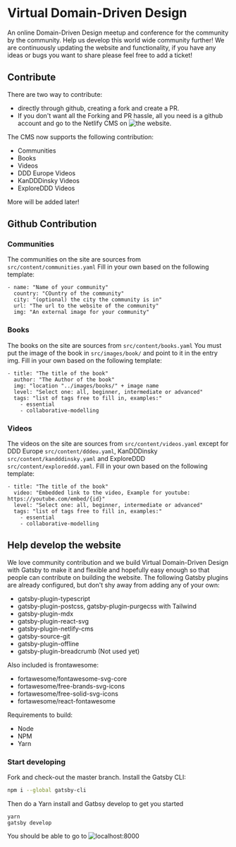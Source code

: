 # Virtual Domain-Driven Design

An online Domain-Driven Design meetup and conference for the community by the community. Help us develop this world wide community further!
We are continuously updating the website and functionality, if you have any ideas or bugs you want to share please feel free to add a ticket!

## Contribute

There are two way to contribute:

- directly through github, creating a fork and create a PR.
- If you don't want all the Forking and PR hassle, all you need is a github account and go to the Netlify CMS on ![the website](https://virtualddd.com/admin).

The CMS now supports the following contribution:

- Communities
- Books
- Videos
- DDD Europe Videos
- KanDDDinsky Videos
- ExploreDDD Videos

More will be added later!

## Github Contribution

### Communities

The communities on the site are sources from `src/content/communities.yaml`
Fill in your own based on the following template:

```
- name: "Name of your community"
  country: "COuntry of the community"
  city: "(optional) the city the community is in"
  url: "The url to the website of the community"
  img: "An external image for your community"
```

### Books

The books on the site are sources from `src/content/books.yaml`
You must put the image of the book in `src/images/book/` and point to it in the entry img.
Fill in your own based on the following template:

```
- title: "The title of the book"
  author: "The Author of the book"
  img: "location "../images/books/" + image name
  level: "Select one: all, beginner, intermediate or advanced"
  tags: "list of tags free to fill in, examples:"
    - essential
    - collaborative-modelling
```

### Videos

The videos on the site are sources from `src/content/videos.yaml` except for DDD Europe `src/content/dddeu.yaml`, KanDDDinsky `src/content/kandddinsky.yaml` and ExploreDDD `src/content/exploreddd.yaml`.
Fill in your own based on the following template:

```
- title: "The title of the book"
  video: "Embedded link to the video, Example for youtube: https://youtube.com/embed/{id}"
  level: "Select one: all, beginner, intermediate or advanced"
  tags: "list of tags free to fill in, examples:"
    - essential
    - collaborative-modelling
```

## Help develop the website

We love community contribution and we build Virtual Domain-Driven Design with Gatsby to make it and flexible and hopefully easy enough so that people can contribute on building the website.
The following Gatsby plugins are already configured, but don't shy away from adding any of your own:

- gatsby-plugin-typescript
- gatsby-plugin-postcss, gatsby-plugin-purgecss with Tailwind
- gatsby-plugin-mdx
- gatsby-plugin-react-svg
- gatsby-plugin-netlify-cms
- gatsby-source-git
- gatsby-plugin-offline
- gatsby-plugin-breadcrumb (Not used yet)

Also included is frontawesome:

- fortawesome/fontawesome-svg-core
- fortawesome/free-brands-svg-icons
- fortawesome/free-solid-svg-icons
- fortawesome/react-fontawesome

Requirements to build:

- Node
- NPM
- Yarn

### Start developing

Fork and check-out the master branch.
Install the Gatsby CLI:

```sh
npm i --global gatsby-cli
```

Then do a Yarn install and Gatbsy develop to get you started

```
yarn
gatsby develop
```

You should be able to go to ![localhost:8000](https://localhost:8000)
